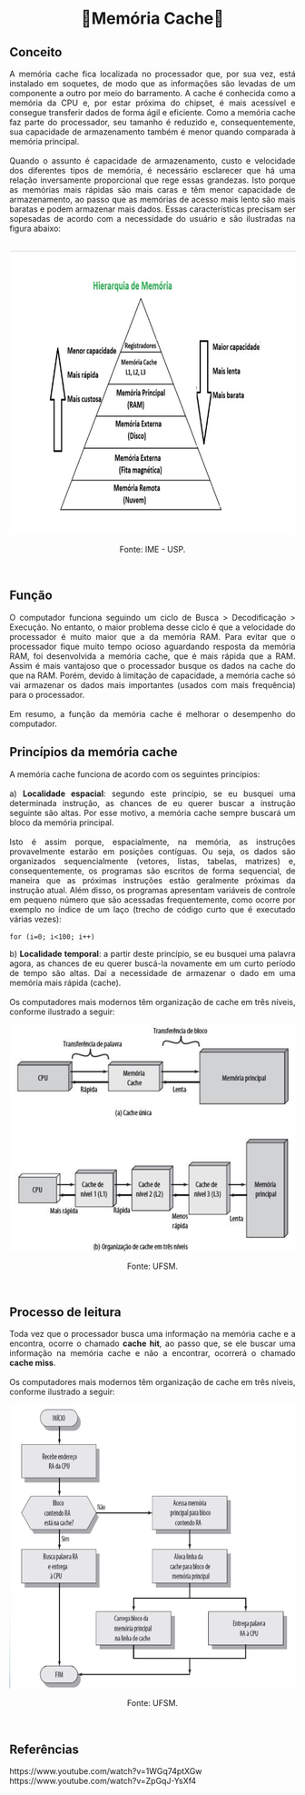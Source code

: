 <h1 align="center">🔸Memória Cache🔸</h1>

## Conceito

<p align="justify">A memória cache fica localizada no processador que, por sua vez, está instalado em soquetes, de modo que as informações são levadas de um componente a outro por meio do barramento. A cache é conhecida como a memória da CPU e, por estar próxima do chipset, é mais acessível e consegue transferir dados de forma ágil e eficiente. Como a memória cache faz parte do processador, seu tamanho é reduzido e, consequentemente, sua capacidade de armazenamento também é menor quando comparada à memória principal.<br>
<br>
Quando o assunto é capacidade de armazenamento, custo e velocidade dos diferentes tipos de memória, é necessário esclarecer que há uma relação inversamente proporcional que rege essas grandezas. Isto porque as memórias mais rápidas são mais caras e têm menor capacidade de armazenamento, ao passo que as memórias de acesso mais lento são mais baratas e podem armazenar mais dados. Essas características precisam ser sopesadas de acordo com a necessidade do usuário e são ilustradas na figura abaixo:<br>
<br>
</p>

<div align="center">
  <img src="images/hierarquia_memoria.jpg" alt="pirâmide demonstrando os níveis de memória" width="800" height="500">
</div>
  
<p align="center">Fonte: IME - USP.</p>
<br>
 
  ## Função
  
<p align="justify">O computador funciona seguindo um ciclo de Busca > Decodificação > Execução. No entanto, o maior problema desse ciclo é que a velocidade do processador é muito maior que a da memória RAM. Para evitar que o processador fique muito tempo ocioso aguardando resposta da memória RAM, foi desenvolvida a memória cache, que é mais rápida que a RAM. Assim é mais vantajoso que o processador busque os dados na cache do que na RAM. Porém, devido à limitação de capacidade, a memória cache só vai armazenar os dados mais importantes (usados com mais frequência) para o processador.<br>
<br>
Em resumo, a função da memória cache é melhorar o desempenho do computador.</p>

## Princípios da memória cache

<p align="justify">A memória cache funciona de acordo com os seguintes princípios:<br>
<br>
a) <b>Localidade espacial</b>: segundo este princípio, se eu busquei uma determinada instrução, as chances de eu querer buscar a instrução seguinte são altas. Por esse motivo, a memória cache sempre buscará um bloco da memória principal.<br>
<br>
Isto é assim porque, espacialmente, na memória, as instruções provavelmente estarão em posições contíguas. Ou seja, os dados são organizados sequencialmente (vetores, listas, tabelas, matrizes) e, consequentemente, os programas são escritos de forma sequencial, de maneira que as próximas instruções estão geralmente próximas da instrução atual. Além disso, os programas apresentam variáveis de controle em pequeno número que são acessadas frequentemente, como ocorre por exemplo no índice de um laço (trecho de código curto que é executado várias vezes):<br></p>

```
for (i=0; i<100; i++)
```

<p align="justify">b) <b>Localidade temporal</b>: a partir deste princípio, se eu busquei uma palavra agora, as chances de eu querer buscá-la novamente em um curto período de tempo são altas. Daí a necessidade de armazenar o dado em uma memória mais rápida (cache).<br>
<br>
Os computadores mais modernos têm organização de cache em três níveis, conforme ilustrado a seguir:<br></p>

<div align="center">
  <img src="images/niveis_cache.jpg" alt="organização da memória cache" width="600" height="400">
</div>
  
<p align="center">Fonte: UFSM.</p>
<br>

## Processo de leitura

<p align="justify">Toda vez que o processador busca uma informação na memória cache e a encontra, ocorre o chamado <b>cache hit</b>, ao passo que, se ele buscar uma informação na memória cache e não a encontrar, ocorrerá o chamado <b>cache miss</b>.<br>
<br>
Os computadores mais modernos têm organização de cache em três níveis, conforme ilustrado a seguir:<br></p>

<div align="center">
  <img src="images/funcionamento_cache.jpg" alt="esquema que mostra o funcionamento da memória cache" width="800" height="500">
</div>
  
<p align="center">Fonte: UFSM.</p>
<br>

## Referências

<p>
https://www.youtube.com/watch?v=1WGq74ptXGw<br>
https://www.youtube.com/watch?v=ZpGqJ-YsXf4
</p>
